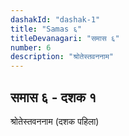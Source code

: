 ```yaml
---
dashakId: "dashak-1"
title: "Samas ६"
titleDevanagari: "समास ६"
number: 6
description: "श्रोतेस्तवननाम"
---
```


## समास ६ - दशक १

श्रोतेस्तवननाम (दशक पहिला)